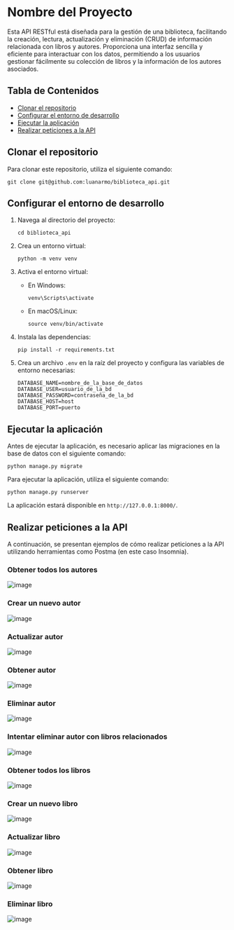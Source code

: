# Nombre del Proyecto

Esta API RESTful está diseñada para la gestión de una biblioteca, facilitando la creación, lectura, actualización y eliminación (CRUD) de información relacionada con libros y autores. Proporciona una interfaz sencilla y eficiente para interactuar con los datos, permitiendo a los usuarios gestionar fácilmente su colección de libros y la información de los autores asociados.

## Tabla de Contenidos

- [Clonar el repositorio](#clonar-el-repositorio)
- [Configurar el entorno de desarrollo](#configurar-el-entorno-de-desarrollo)
- [Ejecutar la aplicación](#ejecutar-la-aplicación)
- [Realizar peticiones a la API](#realizar-peticiones-a-la-api)

## Clonar el repositorio

Para clonar este repositorio, utiliza el siguiente comando:

```
git clone git@github.com:luanarmo/biblioteca_api.git
```

## Configurar el entorno de desarrollo

1. Navega al directorio del proyecto:

   ```
   cd biblioteca_api
   ```

2. Crea un entorno virtual:

   ```
   python -m venv venv
   ```

3. Activa el entorno virtual:

   - En Windows:

     ```
     venv\Scripts\activate
     ```

   - En macOS/Linux:

     ```
     source venv/bin/activate
     ```

4. Instala las dependencias:

   ```
   pip install -r requirements.txt
   ```

5. Crea un archivo `.env` en la raíz del proyecto y configura las variables de entorno necesarias:

   ```
   DATABASE_NAME=nombre_de_la_base_de_datos
   DATABASE_USER=usuario_de_la_bd
   DATABASE_PASSWORD=contraseña_de_la_bd
   DATABASE_HOST=host
   DATABASE_PORT=puerto
   ```

## Ejecutar la aplicación

Antes de ejecutar la aplicación, es necesario aplicar las migraciones en la base de datos con el siguiente comando:

```
python manage.py migrate
```

Para ejecutar la aplicación, utiliza el siguiente comando:

```
python manage.py runserver
```

La aplicación estará disponible en `http://127.0.0.1:8000/`.

## Realizar peticiones a la API

A continuación, se presentan ejemplos de cómo realizar peticiones a la API utilizando herramientas como Postma (en este caso Insomnia).

### Obtener todos los autores

![image](https://github.com/user-attachments/assets/19187a2f-7d36-4981-ac81-160dc3a135dd)


### Crear un nuevo autor

![image](https://github.com/user-attachments/assets/2b159042-8ae7-4e87-8313-e60a15cc0b66)

### Actualizar autor

![image](https://github.com/user-attachments/assets/e42bbf25-2411-4372-aefc-71c06771100f)

### Obtener autor

![image](https://github.com/user-attachments/assets/31e6bce8-0150-4bcf-89ca-4c1d253d1210)

### Eliminar autor

![image](https://github.com/user-attachments/assets/95095f27-71a1-44b4-9bf1-0e171844f484)

### Intentar eliminar autor con libros relacionados

![image](https://github.com/user-attachments/assets/3071f424-ef2f-4d84-9102-62900b36ad61)


### Obtener todos los libros

![image](https://github.com/user-attachments/assets/af9ccc25-cf7a-42f4-99ec-95b1820d5f4b)


### Crear un nuevo libro

![image](https://github.com/user-attachments/assets/f0c58586-956e-41a5-afec-9129a2cb8b11)


### Actualizar libro

![image](https://github.com/user-attachments/assets/9e0a503b-c6b3-4745-893d-ae5cb2b2bf33)


### Obtener libro

![image](https://github.com/user-attachments/assets/746f151c-d4c1-498c-a311-0c07c1acddc6)


### Eliminar libro

![image](https://github.com/user-attachments/assets/453e4907-9650-47dd-9e23-bd30faea2d71)



